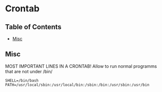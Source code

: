 # Crontab

## Table of Contents
* [Misc](#misc)

## Misc

MOST IMPORTANT LINES IN A CRONTAB! Allow to run normal programms that are not under /bin/
```
SHELL=/bin/bash
PATH=/usr/local/sbin:/usr/local/bin:/sbin:/bin:/usr/sbin:/usr/bin
```
